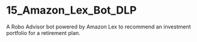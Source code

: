 # 15_Amazon_Lex_Bot_DLP
A Robo Advisor bot powered by Amazon Lex to recommend an investment portfolio for a retirement plan.
